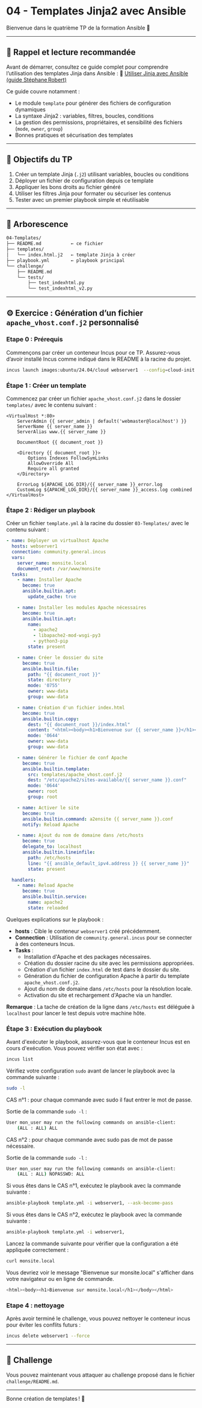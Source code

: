 # 04 - Templates Jinja2 avec Ansible

Bienvenue dans le quatrième TP de la formation Ansible 🚀

---

## 🧠 Rappel et lecture recommandée

Avant de démarrer, consultez ce guide complet pour comprendre l’utilisation des templates Jinja dans Ansible :
🔗 [Utiliser Jinja avec Ansible (guide Stéphane Robert)](https://blog.stephane-robert.info/docs/infra-as-code/gestion-de-configuration/ansible/templates-jinja/)

Ce guide couvre notamment :

* Le module `template` pour générer des fichiers de configuration dynamiques
* La syntaxe Jinja2 : variables, filtres, boucles, conditions
* La gestion des permissions, propriétaires, et sensibilité des fichiers (`mode`, `owner`, `group`)
* Bonnes pratiques et sécurisation des templates

---

## 🌟 Objectifs du TP

1. Créer un template Jinja (`.j2`) utilisant variables, boucles ou conditions
2. Déployer un fichier de configuration depuis ce template
3. Appliquer les bons droits au fichier généré
4. Utiliser les filtres Jinja pour formater ou sécuriser les contenus
5. Tester avec un premier playbook simple et réutilisable

---

## 📁 Arborescence

```bash
04-Templates/
├── README.md           ← ce fichier
├── templates/
│   └── index.html.j2   ← template Jinja à créer
├── playbook.yml        ← playbook principal
└── challenge/
    ├── README.md
    └── tests/
        ├── test_indexhtml.py
        └── test_indexhtml_v2.py
```

---

## ⚙️ Exercice : Génération d’un fichier `apache_vhost.conf.j2` personnalisé

### Etape 0 : Prérequis

Commençons par créer un conteneur Incus pour ce TP. Assurez-vous d’avoir
installé Incus comme indiqué dans le README à la racine du projet.

```bash
incus launch images:ubuntu/24.04/cloud webserver1  --config=cloud-init.user-data="$(cat ../cloud-config.yaml)"
```

### Étape 1 : Créer un template

Commencez par créer un fichier `apache_vhost.conf.j2` dans le dossier
`templates/` avec le contenu suivant :

```plaintext
<VirtualHost *:80>
    ServerAdmin {{ server_admin | default('webmaster@localhost') }}
    ServerName {{ server_name }}
    ServerAlias www.{{ server_name }}

    DocumentRoot {{ document_root }}

    <Directory {{ document_root }}>
        Options Indexes FollowSymLinks
        AllowOverride All
        Require all granted
    </Directory>

    ErrorLog ${APACHE_LOG_DIR}/{{ server_name }}_error.log
    CustomLog ${APACHE_LOG_DIR}/{{ server_name }}_access.log combined
</VirtualHost>
```

### Étape 2 : Rédiger un playbook

Créer un fichier `template.yml` à la racine du dossier `03-Templates/` avec le contenu suivant :

```yaml
- name: Déployer un virtualhost Apache
  hosts: webserver1
  connection: community.general.incus
  vars:
    server_name: monsite.local
    document_root: /var/www/monsite
  tasks:
    - name: Installer Apache
      become: true
      ansible.builtin.apt:
        update_cache: true

    - name: Installer les modules Apache nécessaires
      become: true
      ansible.builtin.apt:
        name:
          - apache2
          - libapache2-mod-wsgi-py3
          - python3-pip
        state: present

    - name: Créer le dossier du site
      become: true
      ansible.builtin.file:
        path: "{{ document_root }}"
        state: directory
        mode: '0755'
        owner: www-data
        group: www-data

    - name: Création d'un fichier index.html
      become: true
      ansible.builtin.copy:
        dest: "{{ document_root }}/index.html"
        content: "<html><body><h1>Bienvenue sur {{ server_name }}</h1></body></html>"
        mode: '0644'
        owner: www-data
        group: www-data

    - name: Générer le fichier de conf Apache
      become: true
      ansible.builtin.template:
        src: templates/apache_vhost.conf.j2
        dest: "/etc/apache2/sites-available/{{ server_name }}.conf"
        mode: '0644'
        owner: root
        group: root

    - name: Activer le site
      become: true
      ansible.builtin.command: a2ensite {{ server_name }}.conf
      notify: Reload Apache

    - name: Ajout du nom de domaine dans /etc/hosts
      become: true
      delegate_to: localhost
      ansible.builtin.lineinfile:
        path: /etc/hosts
        line: "{{ ansible_default_ipv4.address }} {{ server_name }}"
        state: present

  handlers:
    - name: Reload Apache
      become: true
      ansible.builtin.service:
        name: apache2
        state: reloaded
```

Quelques explications sur le playbook :

* **hosts** : Cible le conteneur `webserver1` créé précédemment.
* **Connection** : Utilisation de `community.general.incus` pour se connecter à des conteneurs Incus.
* **Tasks** :
  * Installation d'Apache et des packages nécessaires.
  * Création du dossier racine du site avec les permissions appropriées.
  * Création d'un fichier `index.html` de test dans le dossier du site.
  * Génération du fichier de configuration Apache à partir du template `apache_vhost.conf.j2`.
  * Ajout du nom de domaine dans `/etc/hosts` pour la résolution locale.
  * Activation du site et rechargement d'Apache via un handler.

**Remarque** : La tache de création de la ligne dans `/etc/hosts` est déléguée à
`localhost` pour lancer le test depuis votre machine hôte.

### Étape 3 : Exécution du playbook

Avant d'exécuter le playbook, assurez-vous que le conteneur Incus est en cours d'exécution. Vous pouvez vérifier son état avec :

```bash
incus list
```

Vérifiez votre configuration `sudo` avant de lancer le playbook avec la commande suivante :

```bash
sudo -l
```

CAS n°1 : pour chaque commande avec sudo il faut entrer le mot de passe.

Sortie de la commande `sudo -l` :

```bash
User mon_user may run the following commands on ansible-client:
    (ALL : ALL) ALL
```

CAS n°2 : pour chaque commande avec sudo pas de mot de passe nécessaire.

Sortie de la commande `sudo -l` :

```bash
User mon_user may run the following commands on ansible-client:
    (ALL : ALL) NOPASSWD: ALL
```

Si vous êtes dans le CAS n°1, exécutez le playbook avec la commande suivante :

```bash
ansible-playbook template.yml -i webserver1, --ask-become-pass
```

Si vous êtes dans le CAS n°2, exécutez le playbook avec la commande suivante :

```bash
ansible-playbook template.yml -i webserver1,
```

Lancez la commande suivante pour vérifier que la configuration a été appliquée correctement :

```bash
curl monsite.local
```

Vous devriez voir le message "Bienvenue sur monsite.local" s'afficher dans votre
navigateur ou en ligne de commande.

```bash
<html><body><h1>Bienvenue sur monsite.local</h1></body></html>
```

### Etape 4 : nettoyage

Après avoir terminé le challenge, vous pouvez nettoyer le conteneur incus pour éviter les
conflits futurs :

```bash
incus delete webserver1 --force
```

---

## 🧪 Challenge

Vous pouvez maintenant vous attaquer au challenge proposé dans le fichier `challenge/README.md`.

---

Bonne création de templates ! 🎨
